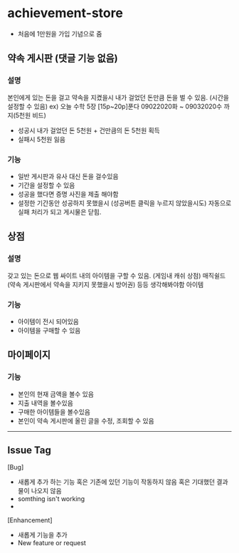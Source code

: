 # achievement-store 

- 처음에 1만원을 가입 기념으로 줌

## 약속 게시판 (댓글 기능 없음)
### 설명
 본인에게 있는 돈을 걸고 약속을 지켰을시 내가 걸었던 돈만큼 돈을 벌 수 있음.
 (시간을 설정할 수 있음)
 ex) 오늘 수학 5장 [15p~20p]푼다 09022020화 ~ 09032020수 까지(5천원 비드) 
 - 성공시 내가 걸었던 돈 5천원 + 건만큼의 돈 5천원 획득
 - 실패시 5천원 잃음
### 기능
 - 일반 게시판과 유사 대신 돈을 걸수있음
 - 기간을 설정할 수 있음
 - 성공을 했다면 증명 사진을 제출 해야함
 - 설정한 기간동안 성공하지 못했을시 (성공버튼 클릭을 누르지 않았을시도) 자동으로 
   실패 처리가 되고 게시물은 닫힘.
## 상점
### 설명
갖고 있는 돈으로 웹 싸이트 내의 아이템을 구할 수 있음. (게임내 캐쉬 상점)
 매직쉴드 (약속 게시판에서 약속을 지키지 못했을시 방어권)
 등등 생각해봐야함 아이템

### 기능
 - 아이템이 전시 되어있음
 - 아이템을 구매할 수 있음

## 마이페이지
### 기능
- 본인의 현재 금액을 볼수 있음
- 지출 내역을 볼수있음
- 구매한 아이템들을 볼수있음
- 본인이 약속 게시판에 올린 글을 수정, 조회할 수 있음


----------------------------------------------------------------------------
## Issue Tag
[Bug] 
- 새롭게 추가 하는 기능 혹은 기존에 있던 기능이 작동하지 않음 혹은 기대했던 결과물이 나오지 않음
- somthing isn't working
- 
[Enhancement] 
- 새롭게 기능을 추가
- New feature or request
